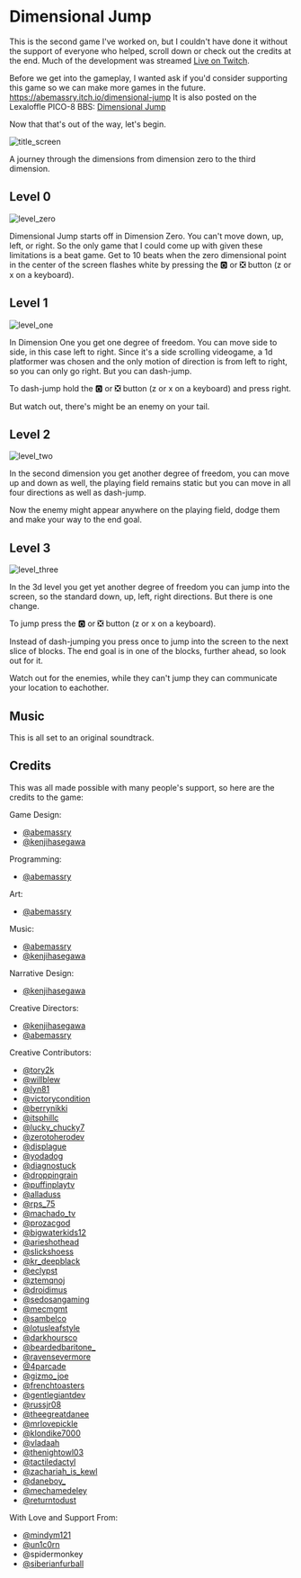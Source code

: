 # Dimensional Jump

This is the second game I've worked on, but I couldn't have done it without the support of everyone who helped, scroll down or check out the credits at the end. Much of the development was streamed [Live on Twitch](https://www.twitch.tv/abemassry).

Before we get into the gameplay, I wanted ask if you'd consider supporting this game so we can make more games in the future. https://abemassry.itch.io/dimensional-jump
It is also posted on the Lexaloffle PICO-8 BBS: [Dimensional Jump]()

Now that that's out of the way, let's begin.

![title_screen](https://wsnd.io/VvdFoU2O/dimensional-jump_title.gif)

A journey through the dimensions from dimension zero to the third dimension.

## Level 0
![level_zero](https://wsnd.io/SWjLLnRc/dimensional-jump_0.gif)

Dimensional Jump starts off in Dimension Zero. You can't move down, up, left, or right. So the only game that I could come up with given these limitations is a beat game. Get to 10 beats when the zero dimensional point in the center of the screen flashes white by pressing the 🅾️ or ❎ button (z or x on a keyboard).

## Level 1
![level_one](https://wsnd.io/NgnmQFNM/dimensional-jump_1.gif)

In Dimension One you get one degree of freedom. You can move side to side, in this case left to right. Since it's a side scrolling videogame, a 1d platformer was chosen and the only motion of direction is from left to right, so you can only go right. But you can dash-jump.

To dash-jump hold the 🅾️ or ❎ button (z or x on a keyboard) and press right.

But watch out, there's might be an enemy on your tail.

## Level 2
![level_two](https://wsnd.io/cfCO6Qyv/dimensional-jump_2.gif)

In the second dimension you get another degree of freedom, you can move up and down as well, the playing field remains static but you can move in all four directions as well as dash-jump.

Now the enemy might appear anywhere on the playing field, dodge them and make your way to the end goal.

## Level 3
![level_three](https://wsnd.io/M6sxwAn9/dimensional-jump_3d_long.gif)

In the 3d level you get yet another degree of freedom you can jump into the screen, so the standard down, up, left, right directions. But there is one change.

To jump press the 🅾️ or ❎ button (z or x on a keyboard).

Instead of dash-jumping you press once to jump into the screen to the next slice of blocks. The end goal is in one of the blocks, further ahead, so look out for it.

Watch out for the enemies, while they can't jump they can communicate your location to eachother.

## Music
This is all set to an original soundtrack.

## Credits

This was all made possible with many people's support, so here are the credits to the game:

Game Design:
- [@abemassry](https://twitter.com/abemassry)
- [@kenjihasegawa](https://twitter.com/kenjihasegawa)

Programming:
- [@abemassry](https://twitter.com/abemassry)

Art:
- [@abemassry](https://twitter.com/abemassry)

Music:
- [@abemassry](https://twitter.com/abemassry)
- [@kenjihasegawa](https://twitter.com/kenjihasegawa)

Narrative Design:
- [@kenjihasegawa](https://twitter.com/kenjihasegawa)

Creative Directors:
- [@kenjihasegawa](https://twitter.com/kenjihasegawa)
- [@abemassry](https://twitter.com/abemassry)

Creative Contributors:
- [@tory2k](https://twitch.tv/tory2k)
- [@willblew](https://twitch.tv/willblew)
- [@lyn81](https://twitch.tv/lyn81)
- [@victorycondition](https://twitch.tv/victorycondition)
- [@berrynikki](https://twitch.tv/berrynikki)
- [@itsphillc](https://twitch.tv/itsphillc)
- [@lucky_chucky7](https://twitch.tv/lucky_chucky7)
- [@zerotoherodev](https://twitch.tv/zerotoherodev)
- [@displague](https://twitch.tv/displague)
- [@yodadog](https://twitch.tv/yodadog)
- [@diagnostuck](https://twitch.tv/diagnostuck)
- [@droppingrain](https://twitch.tv/droppingrain)
- [@puffinplaytv](https://twitch.tv/puffinplaytv)
- [@alladuss](https://twitch.tv/alladuss)
- [@rps_75](https://twitch.tv/rps_75)
- [@machado_tv](https://twitch.tv/machado_tv)
- [@prozacgod](https://twitch.tv/prozacgod)
- [@bigwaterkids12](https://twitch.tv/bigwaterkids12)
- [@arieshothead](https://twitch.tv/arieshothead)
- [@slickshoess](https://twitch.tv/slickshoess)
- [@kr_deepblack](https://twitch.tv/kr_deepblack)
- [@eclypst](https://twitch.tv/eclypst)
- [@ztemqnoj](https://twitch.tv/ztemqnoj)
- [@droidimus](https://twitch.tv/droidimus)
- [@sedosangaming](https://twitch.tv/sedosangaming)
- [@mecmgmt](https://twitch.tv/mecmgmt)
- [@sambelco](https://twitch.tv/sambelco)
- [@lotusleafstyle](https://twitch.tv/lotusleafstyle)
- [@darkhoursco](https://twitch.tv/darkhoursco)
- [@beardedbaritone_](https://twitch.tv/beardedbaritone_)
- [@ravensevermore](https://twitch.tv/ravensevermore)
- [@4parcade](https://twitch.tv/4parcade)
- [@gizmo_joe](https://twitch.tv/gizmo_joe)
- [@frenchtoasters](https://twitch.tv/frenchtoasters)
- [@gentlegiantdev](https://twitch.tv/gentlegiantdev)
- [@russjr08](https://twitch.tv/russjr08)
- [@theegreatdanee](https://twitch.tv/theegreatdanee)
- [@mrlovepickle](https://twitch.tv/mrlovepickle)
- [@klondike7000](https://twitch.tv/klondike7000)
- [@vladaah](https://twitch.tv/vladaah)
- [@thenightowl03](https://twitch.tv/thenightowl03)
- [@tactiledactyl](https://twitch.tv/tactiledactyl)
- [@zachariah_is_kewl](https://twitch.tv/zachariah_is_kewl)
- [@daneboy_](https://twitch.tv/daneboy_)
- [@mechamedeley](https://twitch.tv/mechamedeley)
- [@returntodust](https://twitch.tv/returntodust)

With Love and Support From:
- [@mindym121](https://www.instagram.com/mindym121)
- [@un1c0rn](https://www.lexaloffle.com/bbs/?uid=40576)
- @spidermonkey
- [@siberianfurball](https://www.instagram.com/siberianfurball)
